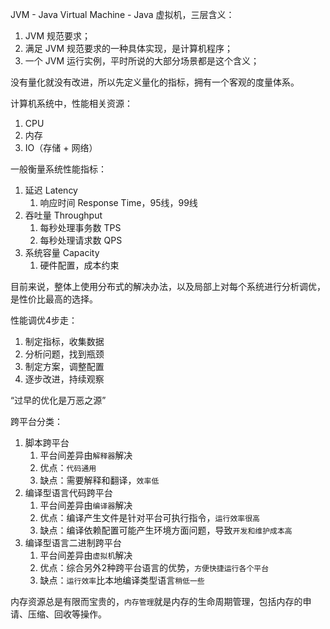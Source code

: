 
JVM - Java Virtual Machine - Java 虚拟机，三层含义：
1. JVM 规范要求；
2. 满足 JVM 规范要求的一种具体实现，是计算机程序；
3. 一个 JVM 运行实例，平时所说的大部分场景都是这个含义；

没有量化就没有改进，所以先定义量化的指标，拥有一个客观的度量体系。

计算机系统中，性能相关资源：
1. CPU
2. 内存
3. IO（存储 + 网络）

一般衡量系统性能指标：
1. 延迟 Latency
   1. 响应时间 Response Time，95线，99线
2. 吞吐量 Throughput
   1. 每秒处理事务数 TPS
   2. 每秒处理请求数 QPS
3. 系统容量 Capacity
   1. 硬件配置，成本约束

目前来说，整体上使用分布式的解决办法，以及局部上对每个系统进行分析调优，是性价比最高的选择。

性能调优4步走：
1. 制定指标，收集数据
2. 分析问题，找到瓶颈
3. 制定方案，调整配置
4. 逐步改进，持续观察

“过早的优化是万恶之源”


跨平台分类：
1. 脚本跨平台
   1. 平台间差异由`解释器`解决
   2. 优点：`代码通用`
   3. 缺点：需要解释和翻译，`效率低`
2. 编译型语言代码跨平台
   1. 平台间差异由`编译器`解决
   2. 优点：编译产生文件是针对平台可执行指令，`运行效率很高`
   3. 缺点：编译依赖配置可能产生环境方面问题，导致`开发和维护成本高`
3. 编译型语言二进制跨平台
   1. 平台间差异由`虚拟机`解决
   2. 优点：综合另外2种跨平台语言的优势，`方便快捷运行各个平台`
   3. 缺点：`运行效率`比本地编译类型语言`稍低一些`

内存资源总是有限而宝贵的，`内存管理`就是内存的生命周期管理，包括内存的申请、压缩、回收等操作。
